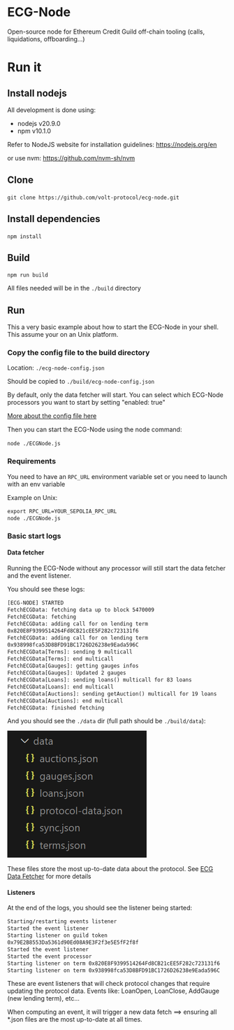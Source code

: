# ECG-Node

Open-source node for Ethereum Credit Guild off-chain tooling (calls, liquidations, offboarding...) 

# Run it

## Install nodejs

All development is done using:
- nodejs v20.9.0
- npm v10.1.0

Refer to NodeJS website for installation guidelines: https://nodejs.org/en

or use nvm: https://github.com/nvm-sh/nvm

## Clone

`git clone https://github.com/volt-protocol/ecg-node.git`

## Install dependencies

`npm install`

## Build

`npm run build`

All files needed will be in the `./build` directory

## Run

This a very basic example about how to start the ECG-Node in your shell. 
This assume your on an Unix platform.

### Copy the config file to the build directory

Location:
`./ecg-node-config.json`

Should be copied to `./build/ecg-node-config.json`

By default, only the data fetcher will start. You can select which ECG-Node processors you want to start by setting "enabled: true"

[More about the config file here](./docs/config-file.md)

Then you can start the ECG-Node using the node command:

`node ./ECGNode.js`

### Requirements

You need to have an `RPC_URL` environment variable set or you need to launch with an env variable

Example on Unix:

```
export RPC_URL=YOUR_SEPOLIA_RPC_URL
node ./ECGNode.js
```

### Basic start logs

#### Data fetcher

Running the ECG-Node without any processor will still start the data fetcher and the event listener.

You should see these logs:

```
[ECG-NODE] STARTED
FetchECGData: fetching data up to block 5470009
FetchECGData: fetching
FetchECGData: adding call for on lending term 0x820E8F9399514264Fd8CB21cEE5F282c723131f6
FetchECGData: adding call for on lending term 0x938998fca53D8BFD91BC1726D26238e9Eada596C
FetchECGData[Terms]: sending 9 multicall
FetchECGData[Terms]: end multicall
FetchECGData[Gauges]: getting gauges infos
FetchECGData[Gauges]: Updated 2 gauges
FetchECGData[Loans]: sending loans() multicall for 83 loans
FetchECGData[Loans]: end multicall
FetchECGData[Auctions]: sending getAuction() multicall for 19 loans
FetchECGData[Auctions]: end multicall
FetchECGData: finished fetching

```

And you should see the `./data` dir (full path should be `./build/data`):

![data files](./docs/images/data-files.png)

These files store the most up-to-date data about the protocol. See [ECG Data Fetcher](./docs/datafetcher/ecg-data-fetcher.md) for more details

#### Listeners
At the end of the logs, you should see the listener being started:

```
Starting/restarting events listener
Started the event listener
Starting listener on guild token 0x79E2B8553Da5361d90Ed08A9E3F2f3e5E5fF2f8f
Started the event listener
Started the event processor
Starting listener on term 0x820E8F9399514264Fd8CB21cEE5F282c723131f6
Starting listener on term 0x938998fca53D8BFD91BC1726D26238e9Eada596C
```

These are event listeners that will check protocol changes that require updating the protocol data. Events like: LoanOpen, LoanClose, AddGauge (new lending term), etc...

When computing an event, it will trigger a new data fetch ==> ensuring all *.json files are the most up-to-date at all times.
